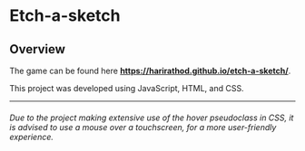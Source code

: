 # Etch-a-sketch

## Overview
The game can be found here **https://harirathod.github.io/etch-a-sketch/**.

This project was developed using JavaScript, HTML, and CSS.
___
###### Due to the project making extensive use of the hover pseudoclass in CSS, it is advised to use a mouse over a touchscreen, for a more user-friendly experience.

